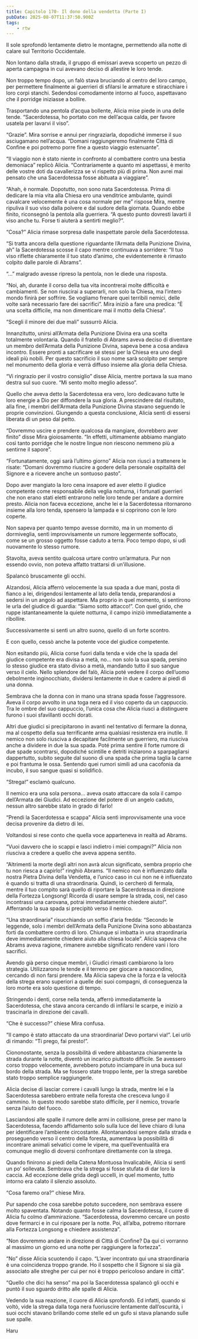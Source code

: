 ```yaml
---
title: Capitolo 170- Il dono della vendetta (Parte I)
pubDate: 2025-08-07T11:37:50.900Z
tags:
    - rtw
---
```











Il sole sprofondò lentamente dietro le montagne, permettendo alla notte di calare sul Territorio Occidentale.


Non lontano dalla strada, il gruppo di emissari aveva scoperto un pezzo di aperta campagna in cui avevano deciso di allestire le loro tende.


Non troppo tempo dopo, un falò stava bruciando al centro del loro campo, per permettere finalmente ai guerrieri di sfilarsi le armature e stiracchiare i loro corpi stanchi. Sedendosi comodamente intorno al fuoco, aspettavano che il porridge iniziasse a bollire.


Trasportando una pentola d’acqua bollente, Alicia mise piede in una delle tende. “Sacerdotessa, ho portato con me dell’acqua calda, per favore usatela per lavarvi il viso”.


“Grazie”. Mira sorrise e annuì per ringraziarla, dopodiché immerse il suo asciugamano nell’acqua. “Domani raggiungeremo finalmente Città di Confine e poi potremo porre fine a questo viaggio estenuante”.


“Il viaggio non è stato niente in confronto al combattere contro una bestia demoniaca” replicò Alicia. “Contrariamente a quanto mi aspettassi, è merito delle vostre doti da cavallerizza se vi rispetto più di prima. Non avrei mai pensato che una Sacerdotessa fosse abituata a viaggiare”.


“Ahah, è normale. Dopotutto, non sono nata Sacerdotessa. Prima di dedicare la mia vita alla Chiesa ero una venditrice ambulante, quindi cavalcare velocemente è una cosa normale per me” rispose Mira, mentre ripuliva il suo viso dalla polvere e dal sudore della giornata. Quando ebbe finito, riconsegnò la pentola alla guerriera. “A questo punto dovresti lavarti il viso anche tu. Forse ti aiuterà a sentirti meglio?”.


“Cosa?” Alicia rimase sorpresa dalle inaspettate parole della Sacerdotessa.


“Si tratta ancora della questione riguardante l’Armata della Punizione Divina, ah” la Sacerdotessa scosse il capo mentre continuava a sorridere: “Il tuo viso riflette chiaramente il tuo stato d’animo, che evidentemente è rimasto colpito dalle parole di Abrams”.


“…” malgrado avesse ripreso la pentola, non le diede una risposta.


“Noi, ah, durante il corso della tua vita incontrerai molte difficoltà e cambiamenti. Se non riuscirai a superarli, non solo la Chiesa, ma l’intero mondo finirà per soffrire. Se vogliamo frenare quei terribili nemici, delle volte sarà necessario fare dei sacrifici”. Mira iniziò a fare una predica: “Ѐ una scelta difficile, ma non dimenticare mai il motto della Chiesa”.


“Scegli il minore dei due mali” sussurrò Alicia.


Innanzitutto, unirsi all’Armata della Punizione Divina era una scelta totalmente volontaria. Quando il fratello di Abrams aveva deciso di diventare un membro dell’Armata della Punizione Divina, sapeva bene a cosa andava incontro. Essere pronti a sacrificare sé stessi per la Chiesa era uno degli ideali più nobili. Per questo sacrificio il suo nome sarà scolpito per sempre nel monumento della gloria e verrà diffuso insieme alla gloria della Chiesa.


“Vi ringrazio per il vostro consiglio” disse Alicia, mentre portava la sua mano destra sul suo cuore. “Mi sento molto meglio adesso”.


Quello che aveva detto la Sacerdotessa era vero, loro dedicavano tutte le loro energie a Dio per diffondere la sua gloria. A prescindere dal risultato, alla fine, i membri dell’Armata della Punizione Divina stavano seguendo le proprie convinzioni. Giungendo a questa conclusione, Alicia sentì di essersi liberata di un peso dal petto.


“Dovremmo uscire e prendere qualcosa da mangiare, dovrebbero aver finito” disse Mira gioiosamente. “In effetti, ultimamente abbiamo mangiato così tanto porridge che le nostre lingue non riescono nemmeno più a sentirne il sapore”.


“Fortunatamente, oggi sarà l’ultimo giorno” Alicia non riuscì a trattenere le risate: “Domani dovremmo riuscire a godere della personale ospitalità del Signore e a ricevere anche un sontuoso pasto”.


Dopo aver mangiato la loro cena insapore ed aver eletto il giudice competente come responsabile della veglia notturna, i fortunati guerrieri che non erano stati eletti entrarono nelle loro tende per andare a dormire presto. Alicia non faceva eccezione, anche lei e la Sacerdotessa ritornarono insieme alla loro tenda, spensero la lampada e si coprirono con le loro coperte.


Non sapeva per quanto tempo avesse dormito, ma in un momento di dormiveglia, sentì improvvisamente un rumore leggermente soffocato, come se un grosso oggetto fosse caduto a terra. Poco tempo dopo, si udì nuovamente lo stesso rumore.


Stavolta, aveva sentito qualcosa urtare contro un’armatura. Pur non essendo ovvio, non poteva affatto trattarsi di un’illusione.


Spalancò bruscamente gli occhi.


Alzandosi, Alicia afferrò velocemente la sua spada a due mani, posta di fianco a lei, dirigendosi lentamente al lato della tenda, preparandosi a sedersi in un angolo ad aspettare. Ma proprio in quel momento, si sentirono le urla del giudice di guardia: “Siamo sotto attacco!”. Con quel grido, che ruppe istantaneamente la quiete notturna, il campo iniziò immediatamente a ribollire.


Successivamente si sentì un altro suono, quello di un forte scontro.


E con quello, cessò anche la potente voce del giudice competente.


Non esitando più, Alicia corse fuori dalla tenda e vide che la spada del giudice competente era divisa a metà, no… non solo la sua spada, persino lo stesso giudice era stato diviso a metà, mandando tutto il suo sangue verso il cielo. Nello splendore del falò, Alicia poté vedere il corpo dell’uomo debolmente inginocchiato, dividersi lentamente in due e cadere ai piedi di una donna.


Sembrava che la donna con in mano una strana spada fosse l’aggressore. Aveva il corpo avvolto in una toga nera ed il viso coperto da un cappuccio. Tra le ombre del suo cappuccio, l’unica cosa che Alicia riuscì a distinguere furono i suoi sfavillanti occhi dorati.


Altri due giudici si precipitarono in avanti nel tentativo di fermare la donna, ma al cospetto della sua terrificante arma qualsiasi resistenza era inutile. Il nemico non solo riusciva a decapitare facilmente un guerriero, ma riusciva anche a dividere in due la sua spada. Poté prima sentire il forte rumore di due spade scontrarsi, dopodiché scintille e detriti iniziarono a sparpagliarsi dappertutto, subito seguite dal suono di una spada che prima taglia la carne e poi frantuma le ossa. Sentendo quei rumori simili ad una cacofonia da incubo, il suo sangue quasi si solidificò.


“Strega!” esclamò qualcuno.


Il nemico era una sola persona… aveva osato attaccare da sola il campo dell’Armata dei Giudici. Ad eccezione del potere di un angelo caduto, nessun altro sarebbe stato in grado di farlo!


“Prendi la Sacerdotessa e scappa” Alicia sentì improvvisamente una voce decisa provenire da dietro di lei.


Voltandosi si rese conto che quella voce apparteneva in realtà ad Abrams.


“Vuoi davvero che io scappi e lasci indietro i miei compagni?” Alicia non riusciva a credere a quello che aveva appena sentito.


“Altrimenti la morte degli altri non avrà alcun significato, sembra proprio che tu non riesca a capirlo!” ringhiò Abrams. “Il nemico non è influenzato dalla nostra Pietra Divina della Vendetta, e l’unico caso in cui non ne è influenzato è quando si tratta di una straordinaria. Quindi, io cercherò di fermala, mentre il tuo compito sarà quello di riportare la Sacerdotessa in direzione della Fortezza Longsong! Ricorda di usare sempre la strada, così, nel caso incontrassi una carovana, potrai immediatamente chiedere aiuto!”. Afferrando la sua spada si precipitò verso il nemico.


“Una straordinaria” risucchiando un soffio d’aria fredda: “Secondo le leggende, solo i membri dell’Armata della Punizione Divina sono abbastanza forti da combattere contro di loro. Chiunque si imbatta in una straordinaria deve immediatamente chiedere aiuto alla chiesa locale”. Alicia sapeva che Abrams aveva ragione, rimanere avrebbe significato rendere vani i loro sacrifici.


Avendo già perso cinque membri, i Giudici rimasti cambiarono la loro strategia. Utilizzarono le tende e il terreno per giocare a nascondino, cercando di non farsi prendere. Ma Alicia sapeva che la forza e la velocità della strega erano superiori a quelle dei suoi compagni, di conseguenza la loro morte era solo questione di tempo.


Stringendo i denti, corse nella tenda, afferrò immediatamente la Sacerdotessa, che stava ancora cercando di infilarsi le scarpe, e iniziò a trascinarla in direzione dei cavalli.


“Che è successo?” chiese Mira confusa.


“Il campo è stato attaccato da una straordinaria! Devo portarvi via!”. Lei urlò di rimando: “Ti prego, fai presto!”.


Ciononostante, senza la possibilità di vedere abbastanza chiaramente la strada durante la notte, diventò un incarico piuttosto difficile. Se avessero corso troppo velocemente, avrebbero potuto inciampare in una buca sul bordo della strada. Ma se fossero state troppo lente, per la strega sarebbe stato troppo semplice raggiungerle.


Alicia decise di lasciar correre i cavalli lungo la strada, mentre lei e la Sacerdotessa sarebbero entrate nella foresta che cresceva lungo il cammino. In questo modo sarebbe stato difficile, per il nemico, trovarle senza l’aiuto del fuoco.


Lasciandosi alle spalle il rumore delle armi in collisione, prese per mano la Sacerdotessa, facendo affidamento solo sulla luce del lieve chiaro di luna per identificare l’ambiente circostante. Allontanandosi sempre dalla strada e proseguendo verso il centro della foresta, aumentava la possibilità di incontrare animali selvatici come le vipere, ma quell’eventualità era comunque meglio di doversi confrontare direttamente con la strega.


Quando finirono ai piedi della Catena Montuosa Invalicabile, Alicia si sentì un po’ sollevata. Sembrava che la strega si fosse stufata di dar loro la caccia. Ad eccezione delle grida degli uccelli, in quel momento, tutto intorno era calato il silenzio assoluto.


“Cosa faremo ora?” chiese Mira.


Pur sapendo che cosa sarebbe potuto succedere, non sembrava essere molto spaventata. Notando quanto fosse calma la Sacerdotessa, il cuore di Alicia fu colmo d’ammirazione. “Sacerdotessa, dovremmo cercare un posto dove fermarci e in cui riposare per la notte. Poi, all’alba, potremo ritornare alla Fortezza Longsong e chiedere assistenza”.


“Non dovremmo andare in direzione di Città di Confine? Da qui ci vorranno al massimo un giorno ed una notte per raggiungere la fortezza”.


“No” disse Alicia scuotendo il capo. “L’aver incontrato qui una straordinaria è una coincidenza troppo grande. Ho il sospetto che il Signore si sia già associato alle streghe per cui per noi è troppo pericoloso andare in città”.


“Quello che dici ha senso” ma poi la Sacerdotessa spalancò gli occhi e puntò il suo sguardo dritto alle spalle di Alicia.


Vedendo la sua reazione, il cuore di Alicia sprofondò. Ed infatti, quando si voltò, vide la strega dalla toga nera fuoriuscire lentamente dall’oscurità, i suoi occhi stavano brillando come stelle ed un gufo  si stava planando sulle sue spalle.






Haru




                                


                                



